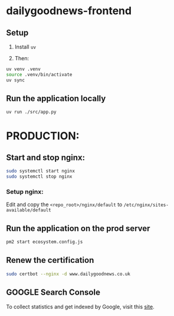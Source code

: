 # dailygoodnews-frontend

## Setup
1. Install `uv`

2. Then: 
```bash
uv venv .venv
source .venv/bin/activate
uv sync
```

## Run the application locally
```bash
uv run ./src/app.py
```

# PRODUCTION:

## Start and stop nginx:
```bash
sudo systemctl start nginx
sudo systemctl stop nginx
```

### Setup nginx:
Edit and copy the `<repo_root>/nginx/default` to `/etc/nginx/sites-available/default`

## Run the application on the prod server
```bash
pm2 start ecosystem.config.js 
```

## Renew the certification
```bash
sudo certbot --nginx -d www.dailygoodnews.co.uk
```

## GOOGLE Search Console
To collect statistics and get indexed by Google, visit this [site](https://search.google.com/search-console?resource_id=https://www.dailygoodnews.co.uk/).